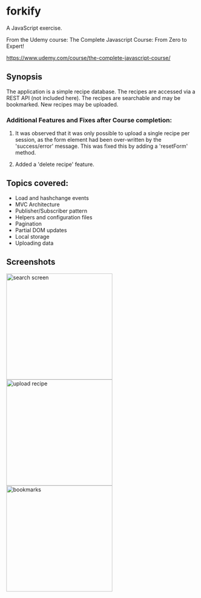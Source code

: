 # forkify
A JavaScript exercise.

From the Udemy course: The Complete Javascript Course: From Zero to Expert!

https://www.udemy.com/course/the-complete-javascript-course/

## Synopsis
The application is a simple recipe database. 
The recipes are accessed via a REST API (not included here).
The recipes are searchable and may be bookmarked.
New recipes may be uploaded.

### Additional Features and Fixes after Course completion:
1. It was observed that it was only possible to upload a single recipe per session, as the form element had been over-written by the 'success/error' message.
This was fixed this by adding a 'resetForm' method.

2. Added a 'delete recipe' feature.

## Topics covered:

- Load and hashchange events
- MVC Architecture
- Publisher/Subscriber pattern
- Helpers and configuration files
- Pagination
- Partial DOM updates
- Local storage
- Uploading data

## Screenshots
<div>
<img src="https://github.com/Barry-Fraser-Anderson/forkify/assets/112425916/cd6c7120-74a2-47dc-aef3-cdb78271b118" alt="search screen" title="Main search screen" width="280">  
<img src="https://github.com/Barry-Fraser-Anderson/forkify/assets/112425916/1e744e8e-a20c-4fb2-9139-cfc0bc3fa3a9" alt="upload recipe" title="Image upload form" width="280"> 
<img src="https://github.com/Barry-Fraser-Anderson/forkify/assets/112425916/4affce24-f13d-460f-b339-7fe11c5be7a9" alt="bookmarks" title="Bookmarks menu" width="280">  
</div>

